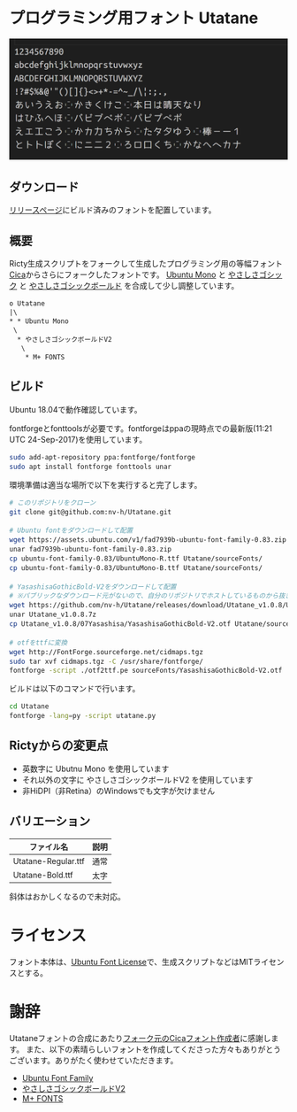 # プログラミング用フォント Utatane

![on Windows](screenshots/ss1.png)

## ダウンロード

[リリースページ](https://github.com/nv-h/Utatane/releases/latest)にビルド済みのフォントを配置しています。

## 概要

Ricty生成スクリプトをフォークして生成したプログラミング用の等幅フォント[Cica](https://github.com/miiton/Cica)からさらにフォークしたフォントです。
[Ubuntu Mono](http://font.ubuntu.com/) と
[やさしさゴシック](http://www.fontna.com/blog/379/) と [やさしさゴシックボールド](http://www.fontna.com/blog/736/) を合成して少し調整しています。

```
o Utatane
|\
* * Ubuntu Mono
 \
  * やさしさゴシックボールドV2
   \
    * M+ FONTS
```

## ビルド

Ubuntu 18.04で動作確認しています。

fontforgeとfonttoolsが必要です。fontforgeはppaの現時点での最新版(11:21 UTC 24-Sep-2017)を使用しています。

```sh
sudo add-apt-repository ppa:fontforge/fontforge
sudo apt install fontforge fonttools unar
```

環境準備は適当な場所で以下を実行すると完了します。

```sh
# このリポジトリをクローン
git clone git@github.com:nv-h/Utatane.git

# Ubuntu fontをダウンロードして配置
wget https://assets.ubuntu.com/v1/fad7939b-ubuntu-font-family-0.83.zip
unar fad7939b-ubuntu-font-family-0.83.zip
cp ubuntu-font-family-0.83/UbuntuMono-R.ttf Utatane/sourceFonts/
cp ubuntu-font-family-0.83/UbuntuMono-B.ttf Utatane/sourceFonts/

# YasashisaGothicBold-V2をダウンロードして配置
# ※パブリックなダウンロード元がないので、自分のリポジトリでホストしているものから抜き出し
wget https://github.com/nv-h/Utatane/releases/download/Utatane_v1.0.8/Utatane_v1.0.8.7z
unar Utatane_v1.0.8.7z
cp Utatane_v1.0.8/07Yasashisa/YasashisaGothicBold-V2.otf Utatane/sourceFonts/

# otfをttfに変換
wget http://FontForge.sourceforge.net/cidmaps.tgz
sudo tar xvf cidmaps.tgz -C /usr/share/fontforge/
fontforge -script ./otf2ttf.pe sourceFonts/YasashisaGothicBold-V2.otf
```

ビルドは以下のコマンドで行います。

```sh
cd Utatane
fontforge -lang=py -script utatane.py
```

## Rictyからの変更点

* 英数字に Ubutnu Mono を使用しています
* それ以外の文字に やさしさゴシックボールドV2 を使用しています
* 非HiDPI（非Retina）のWindowsでも文字が欠けません


## バリエーション

| ファイル名                  | 説明     |
| ----                        | ----     |
| Utatane-Regular.ttf         | 通常     |
| Utatane-Bold.ttf            | 太字     |

斜体はおかしくなるので未対応。

# ライセンス

フォント本体は、[Ubuntu Font License](https://ubuntu.com/legal/font-licence)で、生成スクリプトなどはMITライセンスとする。


# 謝辞

Utataneフォントの合成にあたり[フォーク元のCicaフォント作成者](https://github.com/miiton)に感謝します。
また、以下の素晴らしいフォントを作成してくださった方々もありがとうございます。ありがたく使わせていただきます。

- [Ubuntu Font Family](http://font.ubuntu.com/)
- [やさしさゴシックボールドV2](https://booth.pm/ja/items/1833993)
- [M+ FONTS](https://mplus-fonts.osdn.jp/)
